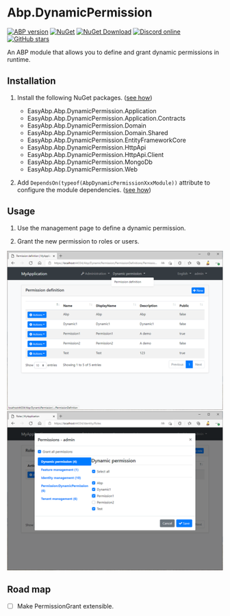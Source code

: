# Abp.DynamicPermission

[![ABP version](https://img.shields.io/badge/dynamic/xml?style=flat-square&color=yellow&label=abp&query=%2F%2FProject%2FPropertyGroup%2FAbpVersion&url=https%3A%2F%2Fraw.githubusercontent.com%2FEasyAbp%2FAbp.DynamicPermission%2Fmaster%2FDirectory.Build.props)](https://abp.io)
[![NuGet](https://img.shields.io/nuget/v/EasyAbp.Abp.DynamicPermission.Domain.Shared.svg?style=flat-square)](https://www.nuget.org/packages/EasyAbp.Abp.DynamicPermission.Domain.Shared)
[![NuGet Download](https://img.shields.io/nuget/dt/EasyAbp.Abp.DynamicPermission.Domain.Shared.svg?style=flat-square)](https://www.nuget.org/packages/EasyAbp.Abp.DynamicPermission.Domain.Shared)
[![Discord online](https://badgen.net/discord/online-members/S6QaezrCRq?label=Discord)](https://discord.gg/S6QaezrCRq)
[![GitHub stars](https://img.shields.io/github/stars/EasyAbp/Abp.DynamicPermission?style=social)](https://www.github.com/EasyAbp/Abp.DynamicPermission)

An ABP module that allows you to define and grant dynamic permissions in runtime.

## Installation

1. Install the following NuGet packages. ([see how](https://github.com/EasyAbp/EasyAbpGuide/blob/master/docs/How-To.md#add-nuget-packages))

    * EasyAbp.Abp.DynamicPermission.Application
    * EasyAbp.Abp.DynamicPermission.Application.Contracts
    * EasyAbp.Abp.DynamicPermission.Domain
    * EasyAbp.Abp.DynamicPermission.Domain.Shared
    * EasyAbp.Abp.DynamicPermission.EntityFrameworkCore
    * EasyAbp.Abp.DynamicPermission.HttpApi
    * EasyAbp.Abp.DynamicPermission.HttpApi.Client
    * EasyAbp.Abp.DynamicPermission.MongoDb
    * EasyAbp.Abp.DynamicPermission.Web

1. Add `DependsOn(typeof(AbpDynamicPermissionXxxModule))` attribute to configure the module dependencies. ([see how](https://github.com/EasyAbp/EasyAbpGuide/blob/master/docs/How-To.md#add-module-dependencies))

## Usage

1. Use the management page to define a dynamic permission.

2. Grant the new permission to roles or users.

![DynamicPermissionDefinitions](/docs/images/DynamicPermissionDefinitions.png)
![EditRolePermissions](/docs/images/EditRolePermissions.png)

## Road map

- [ ] Make PermissionGrant extensible.
